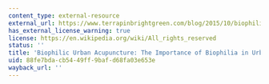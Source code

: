 ```yaml
---
content_type: external-resource
external_url: https://www.terrapinbrightgreen.com/blog/2015/10/biophilic-urban-acupuncture-biophilia-in-urban-places/
has_external_license_warning: true
license: https://en.wikipedia.org/wiki/All_rights_reserved
status: ''
title: 'Biophilic Urban Acupuncture: The Importance of Biophilia in Urban Places'
uid: 88fe7bda-cb54-49ff-9baf-d68fa03e653e
wayback_url: ''
---
```

